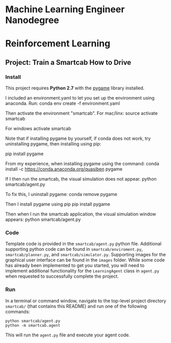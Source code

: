 # Machine Learning Engineer Nanodegree
# Reinforcement Learning
## Project: Train a Smartcab How to Drive

### Install

This project requires **Python 2.7** with the [pygame](https://www.pygame.org/wiki/GettingStarted
) library installed.

I included an environment.yaml to let you set up the environment using anaconda.
Run:
conda env create -f environment.yaml

Then activate the environment "smartcab".
For mac/linx:
source activate smartcab

For windows
activate smartcab

Note that if installing pygame by yourself, if conda does not work, try uninstalling pygame, then installing using pip:

pip install pygame

From my experience, when installing pygame using the command:
conda install -c https://conda.anaconda.org/quasiben pygame

If I then run the smartcab, the visual simulation does not appear.
python smartcab/agent.py

To fix this, I uninstall pygame:
conda remove pygame

Then I install pygame using pip
pip install pygame

Then when I run the smartcab application, the visual simulation window appears:
python smartcab/agent.py


### Code

Template code is provided in the `smartcab/agent.py` python file. Additional supporting python code can be found in `smartcab/enviroment.py`, `smartcab/planner.py`, and `smartcab/simulator.py`. Supporting images for the graphical user interface can be found in the `images` folder. While some code has already been implemented to get you started, you will need to implement additional functionality for the `LearningAgent` class in `agent.py` when requested to successfully complete the project. 

### Run

In a terminal or command window, navigate to the top-level project directory `smartcab/` (that contains this README) and run one of the following commands:

```python smartcab/agent.py```  
```python -m smartcab.agent```

This will run the `agent.py` file and execute your agent code.
